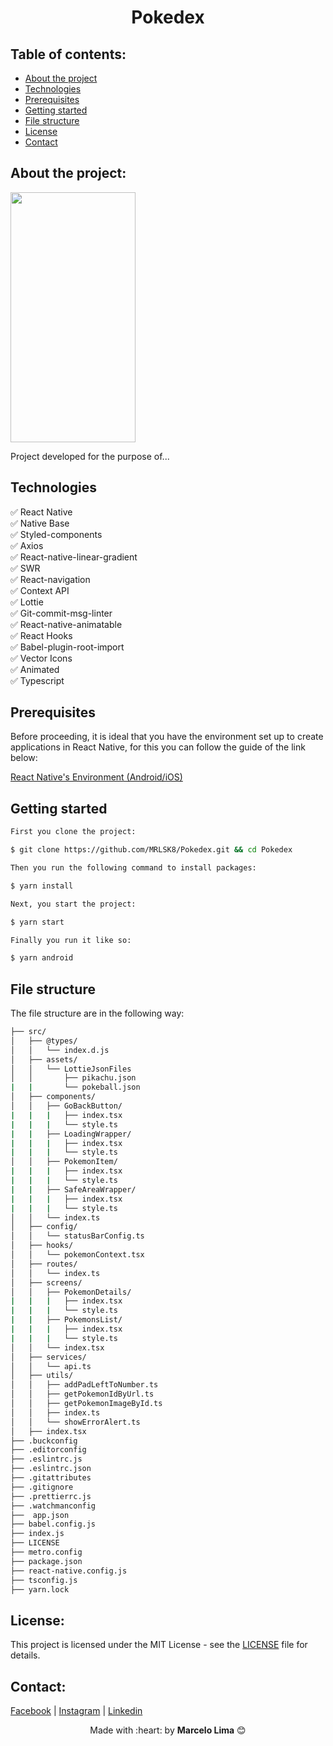 <h1 align="center">
  Pokedex
</h1>

## Table of contents:

- [About the project](#about-the-project)
- [Technologies](#technologies)
- [Prerequisites](#prerequisites)
- [Getting started](#getting-started)
- [File structure](#file-structure)
- [License](#license)
- [Contact](#contact)

## About the project:

<div>
  <img src="----" width="200" height="400"/>
</div>

Project developed for the purpose of...

## Technologies

:white_check_mark: React Native\
:white_check_mark: Native Base\
:white_check_mark: Styled-components\
:white_check_mark: Axios\
:white_check_mark: React-native-linear-gradient\
:white_check_mark: SWR\
:white_check_mark: React-navigation\
:white_check_mark: Context API\
:white_check_mark: Lottie\
:white_check_mark: Git-commit-msg-linter\
:white_check_mark: React-native-animatable\
:white_check_mark: React Hooks\
:white_check_mark: Babel-plugin-root-import\
:white_check_mark: Vector Icons\
:white_check_mark: Animated\
:white_check_mark: Typescript


## Prerequisites

Before proceeding, it is ideal that you have the environment set up to create applications in React Native, for this you can follow the guide of the link below:

[React Native's Environment (Android/iOS)](https://reactnative.dev/docs/environment-setup)

## Getting started

```bash
First you clone the project:

$ git clone https://github.com/MRLSK8/Pokedex.git && cd Pokedex

Then you run the following command to install packages:

$ yarn install

Next, you start the project:

$ yarn start

Finally you run it like so:

$ yarn android
```

## File structure

The file structure are in the following way:

```bash
├── src/
│   ├── @types/
│   │   └── index.d.js
│   ├── assets/
│   │   └── LottieJsonFiles
│   │       ├── pikachu.json
|   |       └── pokeball.json
│   ├── components/
│   │   ├── GoBackButton/
|   |   |   ├── index.tsx
|   |   |   └── style.ts
|   |   ├── LoadingWrapper/ 
|   |   |   ├── index.tsx
|   |   |   └── style.ts
│   │   ├── PokemonItem/
|   |   |   ├── index.tsx
|   |   |   └── style.ts
|   |   ├── SafeAreaWrapper/ 
|   |   |   ├── index.tsx
|   |   |   └── style.ts
│   │   └── index.ts
│   ├── config/
│   │   └── statusBarConfig.ts
│   ├── hooks/
│   │   └── pokemonContext.tsx
│   ├── routes/
│   │   └── index.ts
│   ├── screens/
│   │   ├── PokemonDetails/
|   |   |   ├── index.tsx
|   |   |   └── style.ts
|   |   ├── PokemonsList/ 
|   |   |   ├── index.tsx
|   |   |   └── style.ts
│   │   └── index.tsx
│   ├── services/
│   │   └── api.ts
│   ├── utils/
│   │   ├── addPadLeftToNumber.ts
│   │   ├── getPokemonIdByUrl.ts
│   │   ├── getPokemonImageById.ts
│   │   ├── index.ts
│   │   └── showErrorAlert.ts
│   ├── index.tsx
├── .buckconfig
├── .editorconfig
├── .eslintrc.js
├── .eslintrc.json
├── .gitattributes
├── .gitignore
├── .prettierrc.js
├── .watchmanconfig
├──  app.json
├── babel.config.js
├── index.js
├── LICENSE
├── metro.config
├── package.json
├── react-native.config.js
├── tsconfig.js
├── yarn.lock
```

## License:

This project is licensed under the MIT License - see the [LICENSE](LICENSE) file for details.


## Contact:

[Facebook](https://www.facebook.com/profile.php?id=100004301021977 'My facebook')  |  [Instagram](https://www.instagram.com/mrlsk8/ 'My instagram')  |  [Linkedin](https://www.linkedin.com/in/mrlsk8/ 'My linkedin')

<div align="center">
  Made with :heart: by <strong>Marcelo Lima</strong> 😊
</div>
